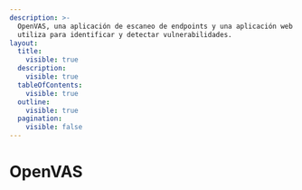 ```yaml
---
description: >-
  OpenVAS, una aplicación de escaneo de endpoints y una aplicación web que se
  utiliza para identificar y detectar vulnerabilidades.
layout:
  title:
    visible: true
  description:
    visible: true
  tableOfContents:
    visible: true
  outline:
    visible: true
  pagination:
    visible: false
---
```


# OpenVAS


